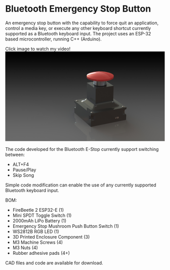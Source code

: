 # Bluetooth Emergency Stop Button
An emergency stop button with the capability to force quit an application, control a media key, or execute any other keyboard shortcut currently supported as a Bluetooth keyboard input.
The project uses an ESP-32 based microcontroller, running C++ (Arduino).


Click image to watch my video!
[![Watch the video](https://github.com/IshLeFish/Bluetooth_E-Stop/blob/main/CAD/PreviewDark.JPG)](https://youtu.be/1dPk5lkrILM)

The code developed for the Bluetooth E-Stop currently support switching between:
- ALT+F4
- Pause/Play
- Skip Song

Simple code modification can enable the use of any currently supported Bluetooth keyboard input. 


BOM:
- FireBeetle 2 ESP32-E (1)                    
- Mini SPDT Toggle Switch (1)
- 2000mAh LiPo Battery (1)
- Emergency Stop Mushroom Push Button Switch (1)
- WS2812B RGB LED (1)
- 3D Printed Enclosure Component (3)
- M3 Machine Screws (4)
- M3 Nuts (4)
- Rubber adhesive pads (4+)


CAD files and code are available for download. 